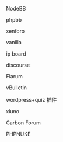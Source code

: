 NodeBB

phpbb

xenforo

vanilla

ip board

discourse

Flarum

vBulletin

wordpress+quiz 插件

xiuno

Carbon Forum

PHPNUKE